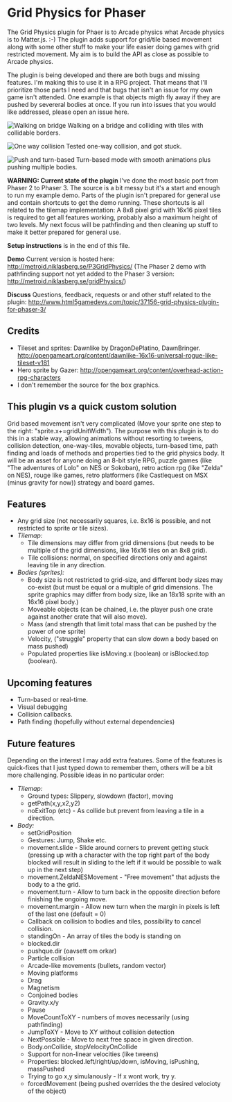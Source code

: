 # Grid Physics for Phaser

The Grid Physics plugin for Phaer is to Arcade physics what Arcade physics is to Matter.js. :-) The plugin adds support for grid/tile based movement along with some other stuff to make your life easier doing games with grid restricted movement. My aim is to build the API as close as possible to Arcade physics.

The plugin is being developed and there are both bugs and missing features. I'm making this to use it in a RPG project. That means that I'll prioritize those parts I need and that bugs that isn't an issue for my own game isn't attended. One example is that objects migth fly away if they are pushed by severeral bodies at once. If you run into issues that you would like addressed, please open an issue here.

![Walking on bridge](http://metroid.niklasberg.se/P3GridPhysics/gifs/bridge.gif)
Walking on a bridge and colliding with tiles with collidable borders.

![One way collision](http://metroid.niklasberg.se/P3GridPhysics/gifs/oneway.gif)
Tested one-way collision, and got stuck.

![Push and turn-based](http://metroid.niklasberg.se/P3GridPhysics/gifs/pushturnbased.gif)
Turn-based mode with smooth animations plus pushing multiple bodies.

**WARNING: Current state of the plugin** I've done the most basic port from Phaser 2 to Phaser 3. The source is a bit messy but it's a start and enough to run my example demo. Parts of the plugin isn't prepared for general use and contain shortcuts to get the demo running. These shortcuts is all related to the tilemap implementation: A 8x8 pixel grid with 16x16 pixel tiles is required to get all features working, probably also a maximum height of two levels. My next focus will be pathfinding and then cleaning up stuff to make it better prepared for general use.

**Setup instructions** is in the end of this file.

**Demo** Current version is hosted here: http://metroid.niklasberg.se/P3GridPhysics/
(The Phaser 2 demo with pathfinding support not yet added to the Phaser 3 version:  http://metroid.niklasberg.se/gridPhysics/)

**Discuss** Questions, feedback, requests or and other stuff related to the plugin: http://www.html5gamedevs.com/topic/37156-grid-physics-plugin-for-phaser-3/

## Credits
* Tileset and sprites: Dawnlike by DragonDePlatino, DawnBringer. http://opengameart.org/content/dawnlike-16x16-universal-rogue-like-tileset-v181
* Hero sprite by Gazer: http://opengameart.org/content/overhead-action-rpg-characters
* I don't remember the source for the box graphics.

## This plugin vs a quick custom solution
Grid based movement isn't very complicated (Move your sprite one step to the right: "sprite.x+=gridUnitWidth"). The purpose with this plugin is to do this in a stable way, allowing animations without resorting to tweens, collision detection, one-way-tiles, movable objects, turn-based time, path finding and loads of methods and properties tied to the grid physics body. It will be an asset for anyone doing an 8-bit style RPG, puzzle games (like "The adventures of Lolo" on NES or Sokoban), retro action rpg (like "Zelda" on NES), rouge like games, retro platformers (like Castlequest on MSX (minus gravity for now)) strategy and board games.

## Features
* Any grid size  (not necessarily squares, i.e. 8x16 is possible, and not restricted to sprite or tile sizes).
* *Tilemap:*
   * Tile dimensions may differ from grid dimensions (but needs to be multiple of the grid dimensions, like 16x16 tiles on an 8x8 grid).
   * Tile collisions: normal, on specified directions only and against leaving tile in any direction.
* *Bodies (sprites):*
   * Body size is not restricted to grid-size, and different body sizes may co-exist (but must be equal or a multiple of grid dimensions. The sprite graphics may differ from body size, like an 18x18 sprite with an 16x16 pixel body.)
   * Moveable objects (can be chained, i.e. the player push one crate against another crate that will also move).
   * Mass (and strength that limit total mass that can be pushed by the power of one sprite)
   * Velocity, ("struggle" property that can slow down a body based on mass pushed)
   * Populated properties like isMoving.x (boolean) or isBlocked.top (boolean).

## Upcoming features
* Turn-based or real-time. 
* Visual debugging
* Collision callbacks.
* Path finding (hopefully without external dependencies)

## Future features
Depending on the interest I may add extra features. Some of the features is quick-fixes that I just typed down to remember them, others will be a bit more challenging. Possible ideas in no particular order:

* *Tilemap:*
   * Ground types: Slippery, slowdown (factor), moving
   * getPath(x,y,x2,y2)
   * noExitTop (etc) - As collide but prevent from leaving a tile in a direction.
* *Body:*
   * setGridPosition
   * Gestures: Jump, Shake etc.
   * movement.slide - Slide around corners to prevent getting stuck (pressing up with a character with the top right part of the body blocked will result in sliding to the left if it would be possible to walk up in the next step)
   * movement.ZeldaNESMovement - "Free movement" that adjusts the body to a the grid.
   * movement.turn - Allow to turn back in the opposite direction before finishing the ongoing move.
   * movement.margin - Allow new turn when the margin in pixels is left of the last one (default = 0)
   * Callback on collision to bodies and tiles, possibility to cancel collision.
   * standingOn - An array of tiles the body is standing on
   * blocked.dir
   * pushque.dir (oavsett om orkar)
   * Particle collision
   * Arcade-like movements (bullets, random vector)
   * Moving platforms
   * Drag
   * Magnetism
   * Conjoined bodies
   * Gravity.x/y
   * Pause
   * MoveCountToXY - numbers of moves necessarily (using pathfinding)
   * JumpToXY - Move to XY without collision detection
   * NextPossible - Move to next free space in given direction.
   * Body.onCollide, stopVelocityOnCollide
   * Support for non-linear velocities (like tweens)
   * Properties: blocked.left/right/up/down, isMoving, isPushing, massPushed
   * Trying to go x,y simulanously - If x wont work, try y.
   * forcedMovement (being pushed overrides the the desired velocioty of the object)
